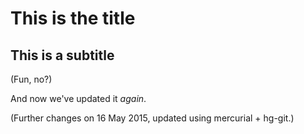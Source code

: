 # This is the title

## This is a subtitle

(Fun, no?)

And now we've updated it _again_.

(Further changes on 16 May 2015, updated using mercurial + hg-git.)
